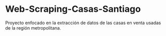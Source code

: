 # Web-Scraping-Casas-Santiago
Proyecto enfocado en la extracción de datos de las casas en venta usadas de la región metropolitana.

